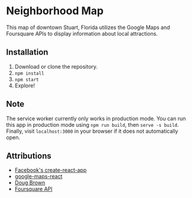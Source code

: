 # Neighborhood Map

This map of downtown Stuart, Florida utilizes the Google Maps and Foursquare APIs to display information about local attractions.

## Installation

1. Download or clone the repository.
2. ```npm install```
3. ```npm start```
4. Explore!

## Note

The service worker currently only works in production mode. You can run this app in production mode using ```npm run build```, then ```serve -s build```. Finally, visit ```localhost:3000``` in your browser if it does not automatically open.

## Attributions

* [Facebook's create-react-app](https://github.com/facebook/create-react-app)
* [google-maps-react](https://www.npmjs.com/package/google-maps-react)
* [Doug Brown](https://www.youtube.com/watch?v=NVAVLCJwAAo&feature=youtu.be)
* [Foursquare API](https://developer.foursquare.com/docs)
